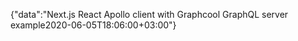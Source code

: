 {"data":"Next.js React Apollo client with Graphcool GraphQL server example2020-06-05T18:06:00+03:00"}
